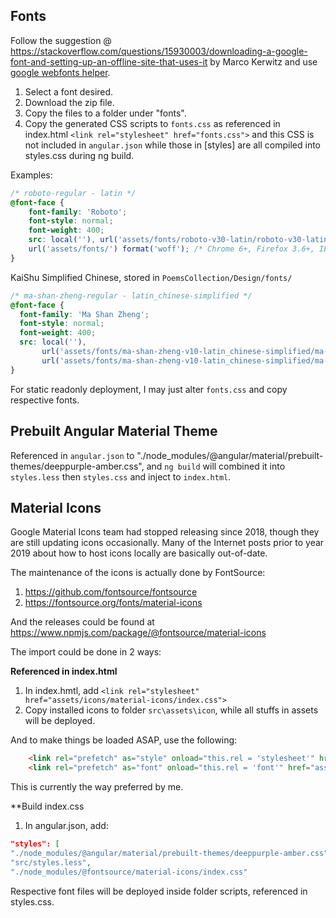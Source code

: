 ## Fonts

Follow the suggestion @ https://stackoverflow.com/questions/15930003/downloading-a-google-font-and-setting-up-an-offline-site-that-uses-it by Marco Kerwitz and use [google webfonts helper](https://stackoverflow.com/questions/15930003/downloading-a-google-font-and-setting-up-an-offline-site-that-uses-it#:~:text=google%20webfonts%20helper).

1. Select a font desired.
2. Download the zip file.
3. Copy the files to a folder under "fonts".
4. Copy the generated CSS scripts to `fonts.css` as referenced in index.html
`<link rel="stylesheet" href="fonts.css">` and this CSS is not included in `angular.json` while those in [styles] are all compiled into styles.css during ng build.


Examples:

```css
/* roboto-regular - latin */
@font-face {
	font-family: 'Roboto';
	font-style: normal;
	font-weight: 400;
	src: local(''), url('assets/fonts/roboto-v30-latin/roboto-v30-latin-regular.woff2') format('woff2'), /* Chrome 26+, Opera 23+, Firefox 39+ */
	url('assets/fonts/') format('woff'); /* Chrome 6+, Firefox 3.6+, IE 9+, Safari 5.1+ */
}
```

KaiShu Simplified Chinese, stored in `PoemsCollection/Design/fonts/`
```css
/* ma-shan-zheng-regular - latin_chinese-simplified */
@font-face {
  font-family: 'Ma Shan Zheng';
  font-style: normal;
  font-weight: 400;
  src: local(''),
	   url('assets/fonts/ma-shan-zheng-v10-latin_chinese-simplified/ma-shan-zheng-v10-latin_chinese-simplified-regular.woff2') format('woff2'), /* Chrome 26+, Opera 23+, Firefox 39+ */
	   url('assets/fonts/ma-shan-zheng-v10-latin_chinese-simplified/ma-shan-zheng-v10-latin_chinese-simplified-regular.woff') format('woff'); /* Chrome 6+, Firefox 3.6+, IE 9+, Safari 5.1+ */
}
```

For static readonly deployment, I may just alter `fonts.css` and copy respective fonts.


## Prebuilt Angular Material Theme

Referenced in `angular.json` to "./node_modules/@angular/material/prebuilt-themes/deeppurple-amber.css", and `ng build` will combined it into `styles.less` then `styles.css` and inject to `index.html`.

## Material Icons

Google Material Icons team had stopped releasing since 2018, though they are still updating icons occasionally. Many of the Internet posts prior to year 2019 about how to host icons locally are basically out-of-date.

The maintenance of the icons is actually done by FontSource:
1. https://github.com/fontsource/fontsource
2. https://fontsource.org/fonts/material-icons

And the releases could be found at https://www.npmjs.com/package/@fontsource/material-icons

The import could be done in 2 ways:

**Referenced in index.html**

1. In index.hmtl, add `<link rel="stylesheet" href="assets/icons/material-icons/index.css">`
2. Copy installed icons to folder `src\assets\icon`, while all stuffs in assets will be deployed.

And to make things be loaded ASAP, use the following:
```html
	<link rel="prefetch" as="style" onload="this.rel = 'stylesheet'" href="assets/icons/material-icons/index.css" />
	<link rel="prefetch" as="font" onload="this.rel = 'font'" href="assets/icons/material-icons/files/material-icons-base-400-normal.woff2" crossorigin="anonymous" />
```


This is currently the way preferred by me.

**Build index.css

1. In angular.json, add:

```json
"styles": [
"./node_modules/@angular/material/prebuilt-themes/deeppurple-amber.css",
"src/styles.less",
"./node_modules/@fontsource/material-icons/index.css"					]
```

Respective font files will be deployed inside folder scripts, referenced in styles.css.

